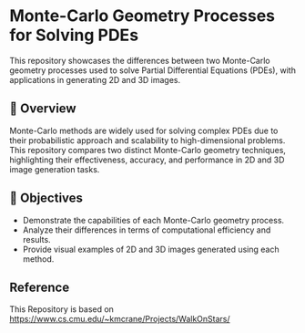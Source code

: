 # Monte-Carlo Geometry Processes for Solving PDEs

This repository showcases the differences between two Monte-Carlo geometry processes used to solve Partial Differential Equations (PDEs), with applications in generating 2D and 3D images.

## 📖 Overview

Monte-Carlo methods are widely used for solving complex PDEs due to their probabilistic approach and scalability to high-dimensional problems. This repository compares two distinct Monte-Carlo geometry techniques, highlighting their effectiveness, accuracy, and performance in 2D and 3D image generation tasks.

## 🎯 Objectives

- Demonstrate the capabilities of each Monte-Carlo geometry process.
- Analyze their differences in terms of computational efficiency and results.
- Provide visual examples of 2D and 3D images generated using each method.

## Reference

This Repository is based on https://www.cs.cmu.edu/~kmcrane/Projects/WalkOnStars/
